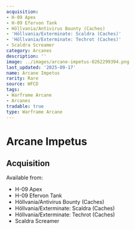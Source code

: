 ```yaml
---
acquisition:
- H-09 Apex
- H-09 Efervon Tank
- Höllvania/Antivirus Bounty (Caches)
- 'Höllvania/Exterminate: Scaldra (Caches)'
- 'Höllvania/Exterminate: Techrot (Caches)'
- Scaldra Screamer
category: Arcanes
description: ''
image: ../images/arcane-impetus-0262299394.png
last_updated: '2025-09-17'
name: Arcane Impetus
rarity: Rare
source: WFCD
tags:
- Warframe Arcane
- Arcanes
tradable: true
type: Warframe Arcane
---
```


# Arcane Impetus

## Acquisition

Available from:
- H-09 Apex
- H-09 Efervon Tank
- Höllvania/Antivirus Bounty (Caches)
- Höllvania/Exterminate: Scaldra (Caches)
- Höllvania/Exterminate: Techrot (Caches)
- Scaldra Screamer

